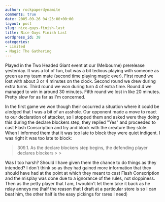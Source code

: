```yaml
---
author: rockpaperdynamite
comments: true
date: 2005-09-26 04:23:00+00:00
layout: post
slug: nice-guys-finish-last
title: Nice Guys Finish Last
wordpress_id: 38
categories:
- Limited
- Magic The Gathering
---
```


<blockquote></blockquote>




Played in the Two Headed Giant event at our (Melbourne) prerelease yesterday. It was a lot of fun, but was a bit tedious playing with someone as green as my team mate (second time playing magic ever). First round we lost with about 3 or 4 minutes on the clock. Second round we drew during extra turns. Third round we won during turn 4 of extra time. Round 4 we managed to win in around 30 minutes. Fifth round we lost in like 20 minutes. Pretty slow for as far as I'm concerned.




In the first game we won though their occurred a situation where it could be aledged that I was a bit of an asshole. Our opponent made a move to react to our declaration of attacker, so I stopped them and asked were they doing this during the declare blockers step, they replied "Yes" and proceeded to cast Flash Conscription and try and block with the creature they stole. When I informed them that it was too late to block they were quiet indigent. I was right it was too late to block:




<blockquote>309.1. As the declare blockers step begins, the defending player declares blockers
> 
> </blockquote>




Was I too harsh? Should I have given them the chance to do things as they intended? I don't think so as they had gained more information that they should have had at the point at which they meant to cast Flash Conscription and the misplay was done due to a ignorance of the rules, not sloppiness. Then as the petty player that I am, I wouldn't let them take it back as he relay annoys me (half the reason that I draft at a particular store is so I can beat him, the other half is the easy pickings for rares I need)




